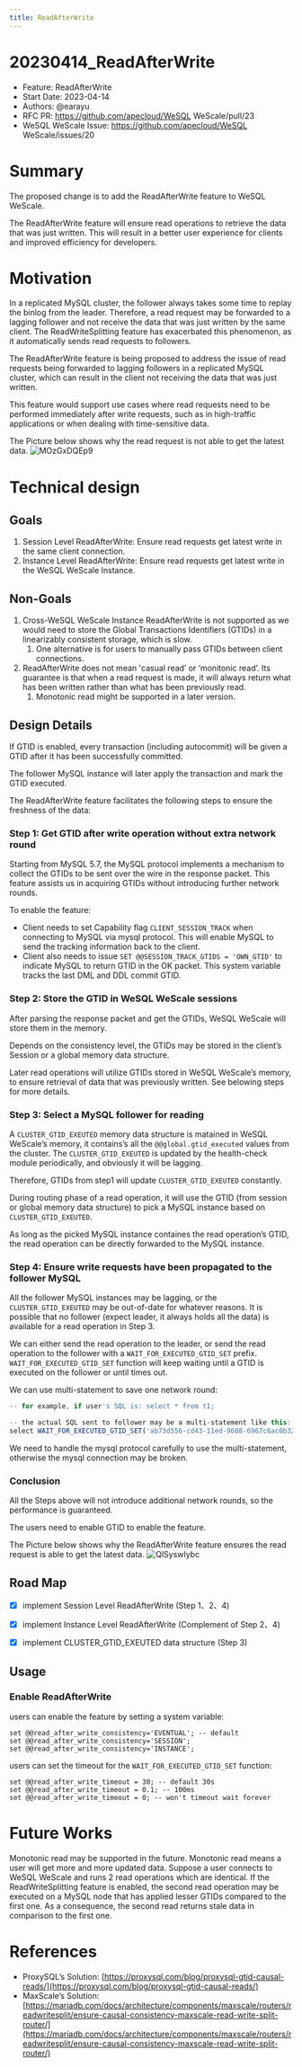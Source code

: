 ```yaml
---
title: ReadAfterWrite
---
```


# 20230414_ReadAfterWrite

- Feature: ReadAfterWrite
- Start Date: 2023-04-14
- Authors: @earayu
- RFC PR: https://github.com/apecloud/WeSQL WeScale/pull/23
- WeSQL WeScale Issue: https://github.com/apecloud/WeSQL WeScale/issues/20

# Summary

The proposed change is to add the ReadAfterWrite feature to WeSQL WeScale.

The ReadAfterWrite feature will ensure read operations to retrieve the data that was just written. This will result in a better user experience for clients and improved efficiency for developers.

# Motivation

In a replicated MySQL cluster, the follower always takes some time to replay the binlog from the leader. Therefore, a read request may be forwarded to a lagging follower and not receive the data that was just written by the same client. The ReadWriteSplitting feature has exacerbated this phenomenon, as it automatically sends read requests to followers.

The ReadAfterWrite feature is being proposed to address the issue of read requests being forwarded to lagging followers in a replicated MySQL cluster, which can result in the client not receiving the data that was just written.

This feature would support use cases where read requests need to be performed immediately after write requests, such as in high-traffic applications or when dealing with time-sensitive data.

The Picture below shows why the read request is not able to get the latest data.
![MOzGxDQEp9](images/MOzGxDQEp9.jpg)

# Technical design

## Goals

1. Session Level ReadAfterWrite: Ensure read requests get latest write in the same client connection.
2. Instance Level ReadAfterWrite: Ensure read requests get latest write in the WeSQL WeScale Instance.

## Non-Goals

1. Cross-WeSQL WeScale Instance ReadAfterWrite is not supported as we would need to store the Global Transactions Identifiers (GTIDs) in a linearizably consistent storage, which is slow.
    1. One alternative is for users to manually pass GTIDs between client connections.
2. ReadAfterWrite does not mean 'casual read’ or ‘monitonic read’. Its guarantee is that when a read request is made, it will always return what has been written rather than what has been previously read.
    1. Monotonic read might be supported in a later version.

## Design Details

If GTID is enabled, every transaction (including autocommit) will be given a GTID after it has been successfully committed.

The follower MySQL instance will later apply the transaction and mark the GTID executed.

The ReadAfterWrite feature facilitates the following steps to ensure the freshness of the data:

### Step 1: Get GTID after write operation without extra network round

Starting from MySQL 5.7, the MySQL protocol implements a mechanism to collect the GTIDs to be sent over the wire in the response packet. This feature assists us in acquiring GTIDs without introducing further network rounds.

To enable the feature:

- Client needs to set Capability flag `CLIENT_SESSION_TRACK` when connecting to MySQL via mysql protocol. This will enable MySQL to send the tracking information back to the client.
- Client also needs to issue `SET @@SESSION_TRACK_GTIDS = 'OWN_GTID'` to indicate MySQL to return GTID in the OK packet. This system variable tracks the last DML and DDL commit GTID.

### Step 2: Store the GTID in WeSQL WeScale sessions

After parsing the response packet and get the GTIDs, WeSQL WeScale will store them in the memory.

Depends on the consistency level, the GTIDs may be stored in the client’s Session or a global memory data structure.

Later read operations will utilize GTIDs stored in WeSQL WeScale’s memory, to ensure retrieval of data that was previously written. See belowing steps for more details.

### Step 3: Select a MySQL follower for reading

A `CLUSTER_GTID_EXEUTED` memory data structure is matained in WeSQL WeScale’s memory, it contains’s all the `@@global.gtid_executed`  values from the cluster. The `CLUSTER_GTID_EXEUTED` is updated by the health-check module periodically, and obviously it will be lagging.

Therefore, GTIDs from step1 will update `CLUSTER_GTID_EXEUTED` constantly.

During routing phase of a read operation, it will use the GTID (from session or global memory data structure) to pick a MySQL instance based on `CLUSTER_GTID_EXEUTED`.

As long as the picked MySQL instance containes the read operation’s GTID, the read operation can be directly forwarded to the MySQL instance.

### Step 4: Ensure write requests have been propagated to the follower MySQL

All the follower MySQL instances may be lagging, or the `CLUSTER_GTID_EXEUTED` may be out-of-date for whatever reasons. It is possible that no follower (expect leader, it always holds all the data) is available for a read operation in Step 3.

We can either send the read operation to the leader, or send the read operation to the follower with a `WAIT_FOR_EXECUTED_GTID_SET` prefix. `WAIT_FOR_EXECUTED_GTID_SET` function will keep waiting until a GTID is executed on the follower or until times out.

We can use multi-statement to save one network round:

```jsx
-- for example, if user's SQL is: select * from t1;

-- the actual SQL sent to follower may be a multi-statement like this:
select WAIT_FOR_EXECUTED_GTID_SET('ab73d556-cd43-11ed-9608-6967c6ac0b32:7', 3);select * from t1;
```

We need to handle the mysql protocol carefully to use the multi-statement, otherwise the mysql connection may be broken.

### Conclusion

All the Steps above will not introduce additional network rounds, so the performance is guaranteed.

The users need to enable GTID to enable the feature.

The Picture below shows why the ReadAfterWrite feature ensures the read request is able to get the latest data.
![QlSyswIybc](images/QlSyswIybc.jpg)

## Road Map

- [x] implement Session Level ReadAfterWrite (Step 1、2、4)

- [x] implement Instance Level ReadAfterWrite (Complement of Step 2、4)

- [x] implement CLUSTER_GTID_EXEUTED data structure (Step 3)

## Usage

### Enable ReadAfterWrite

users can enable the feature by setting a system variable:
```MySQL
set @@read_after_write_consistency='EVENTUAL'; -- default
set @@read_after_write_consistency='SESSION';
set @@read_after_write_consistency='INSTANCE';
```

users can set the timeout for the `WAIT_FOR_EXECUTED_GTID_SET` function:
```MySQL
set @@read_after_write_timeout = 30; -- default 30s
set @@read_after_write_timeout = 0.1; -- 100ms
set @@read_after_write_timeout = 0; -- won't timeout wait forever
```

# Future Works

Monotonic read may be supported in the future. Monotonic read means a user will get more and more updated data. Suppose a user connects to WeSQL WeScale and runs 2 read operations which are identical. If the ReadWriteSplitting feature is enabled, the second read operation may be executed on a MySQL node that has applied lesser GTIDs compared to the first one. As a consequence, the second read returns stale data in comparison to the first one.

# References

- ProxySQL’s Solution: [https://proxysql.com/blog/proxysql-gtid-causal-reads/](https://proxysql.com/blog/proxysql-gtid-causal-reads/)
- MaxScale’s Solution: [https://mariadb.com/docs/architecture/components/maxscale/routers/readwritesplit/ensure-causal-consistency-maxscale-read-write-split-router/](https://mariadb.com/docs/architecture/components/maxscale/routers/readwritesplit/ensure-causal-consistency-maxscale-read-write-split-router/)